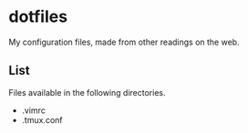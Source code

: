 # dotfiles

My configuration files, made from other readings on the web.

## List

Files available in the following directories.

* .vimrc
* .tmux.conf
